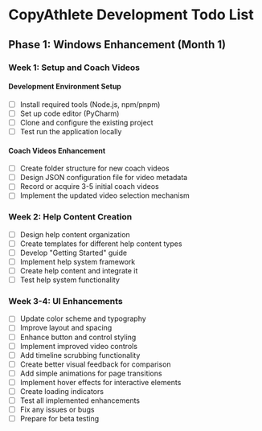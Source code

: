 # CopyAthlete Development Todo List

## Phase 1: Windows Enhancement (Month 1)

### Week 1: Setup and Coach Videos

#### Development Environment Setup
- [ ] Install required tools (Node.js, npm/pnpm)
- [ ] Set up code editor (PyCharm)
- [ ] Clone and configure the existing project
- [ ] Test run the application locally

#### Coach Videos Enhancement
- [ ] Create folder structure for new coach videos
- [ ] Design JSON configuration file for video metadata
- [ ] Record or acquire 3-5 initial coach videos
- [ ] Implement the updated video selection mechanism

### Week 2: Help Content Creation
- [ ] Design help content organization
- [ ] Create templates for different help content types
- [ ] Develop "Getting Started" guide
- [ ] Implement help system framework
- [ ] Create help content and integrate it
- [ ] Test help system functionality

### Week 3-4: UI Enhancements
- [ ] Update color scheme and typography
- [ ] Improve layout and spacing
- [ ] Enhance button and control styling
- [ ] Implement improved video controls
- [ ] Add timeline scrubbing functionality
- [ ] Create better visual feedback for comparison
- [ ] Add simple animations for page transitions
- [ ] Implement hover effects for interactive elements
- [ ] Create loading indicators
- [ ] Test all implemented enhancements
- [ ] Fix any issues or bugs
- [ ] Prepare for beta testing
